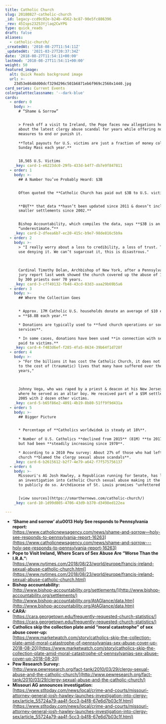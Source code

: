 ```yaml
---
title: Catholic Church
slug: 20180827-catholic-church
_id: legacy-ccd9c02e-b24b-4562-bc87-90e5fc886396
_rev: 45Isps23253Yjlaq2CwYPG
type: quick_reads
draft: false
aliases:
  - catholic-church/
_createdAt: '2018-08-27T11:54:11Z'
_updatedAt: '2021-03-27T20:37:34Z'
date: '2018-08-27T11:54:11+00:00'
lastmod: '2018-08-27T11:54:11+00:00'
weight: 50
featured_image:
  alt: Quick Reads background image
  url: >-
    23d53e8648d00dcf329d296c501b6871eb6f969c2560x1440.jpg
card_series: Current Events
colorpaletteclassname: '--dark-blue'
cards:
  - order: 0
    body: >-
      # “Shame & Sorrow”


      > Fresh off a visit to Ireland, the Pope faces new allegations he knew
      about the latest clergy abuse scandal for years while offering no concrete
      measures to end or punish it.  
        
      **Total payouts for U.S. victims are just a fraction of money collected at
      Sunday Mass each year.**


      18,565 U.S. Victims
    _key: card-1-e6223dc0-29fb-433d-b4f7-db7e9f847811
  - order: 1
    body: >-
      ## A Number You’ve Probably Heard: $3B


      Often quoted the **Catholic Church has paid out $3B to U.S. victims.**


      **BUT** that data **hasn’t been updated since 2011 & doesn’t include
      smaller settlements since 2002.**


      Bishop Accountability, which compiles the data, says **$3B is an
      “underestimate.”**
    _key: card-2-dfeea6b7-ec20-415c-b9e7-98de816c5b9a
  - order: 2
    body: >-
      > "I really worry about a loss to credibility, a loss of trust. There’s no
      use denying it. We can’t sugarcoat it, this is disastrous."  
        
        
        
      Cardinal Timothy Dolan, Archbishop of New York, after a Pennsylvania grand
      jury report last week showed the church covered up the abuse of 1K+ minors
      by 300 priests over 70 years.
    _key: card-3-cff49132-fb48-43cd-83d3-aaa29b69b5a6
  - order: 3
    body: >-
      ## Where the Collection Goes


      * Approx. 17M Catholic U.S. households donate an average of $10 each week
      = **$8.8B each year.**

      * Donations are typically used to **fund church operations or social
      services**.

      * In some cases, donations have been used **in connection with settlements
      paid to victims.**
    _key: card-4-f483d6ef-f285-4fa5-8634-39b64f1d728f
  - order: 4
    body: >-
      > "For the billions it has cost the Catholic Church, it does not compare
      to the cost of (traumatic) lives that many have suffered over the
      years,"  
        
        
        
      Johnny Vega, who was raped by a priest & deacon at his New Jersey church
      where he served as an altar boy. He received part of a $5M settlement in
      2005 with 2 dozen other victims.
    _key: card-5-b65f86e2-4091-4b19-8b80-51ff9f9d431a
  - order: 5
    body: >-
      ## Bigger Picture


      * Percentage of **Catholics worldwideA is steady at 18%**.

      * Number of U.S. Catholics **declined from 2015** (81M) **to 2017** (74M),
      but had been **steadily increasing since 1970**.

      * According to a 2010 Pew survey: About 27% of those who had left the
      church **blamed the clergy sexual abuse scandals**.
    _key: card-6-b2615612-b2f7-4e79-a642-f7f575756137
  - order: 6
    body: >-
      Missouri's AG Josh Hawley, a Republican running for Senate, has launched
      an investigation into Catholic Church sexual abuse making it the 1st state
      to publicly do so. Archdiocese of St. Louis promises "unfettered access."


      [view sources](https://smarthernews.com/catholic-church/)
    _key: card-10-1d99d805-4706-43d9-b370-d3498ed122ea

---
```

* **‘Shame and sorrow’ a\u0013 Holy See responds to Pennsylvania report:**  
[https://www.catholicnewsagency.com/news/shame-and-sorrow—holy-see-responds-to-pennsylvania-report-16263](https://www.catholicnewsagency.com/news/shame-and-sorrow---holy-see-responds-to-pennsylvania-report-16263)
* **Pope to Visit Ireland, Where Scars of Sex Abuse Are “Worse Than the I.R.A.”:**  
[https://www.nytimes.com/2018/08/23/world/europe/francis-ireland-sexual-abuse-catholic-church.html](https://www.nytimes.com/2018/08/23/world/europe/francis-ireland-sexual-abuse-catholic-church.html)
* **Bishop accountability:**  
[http://www.bishop-accountability.org/settlements/](http://www.bishop-accountability.org/settlements/)  
[http://www.bishop-accountability.org/AtAGlance/data.htm](http://www.bishop-accountability.org/AtAGlance/data.htm)
* **CARA:**  
[https://cara.georgetown.edu/frequently-requested-church-statistics/](https://cara.georgetown.edu/frequently-requested-church-statistics/)
* **Catholics skip the collection plate amid “moral catastrophe” of sex abuse cover-up:**  
[https://www.marketwatch.com/story/catholics-skip-the-collection-plate-amid-moral-catastrophe-of-pennsylvanias-sex-abuse-cover-up-2018-08-20](https://www.marketwatch.com/story/catholics-skip-the-collection-plate-amid-moral-catastrophe-of-pennsylvanias-sex-abuse-cover-up-2018-08-20)
* **Pew Research Survey:**  
[http://www.pewresearch.org/fact-tank/2010/03/29/clergy-sexual-abuse-and-the-catholic-church/](http://www.pewresearch.org/fact-tank/2010/03/29/clergy-sexual-abuse-and-the-catholic-church/)
* **Missouri AG announces investigation:**  
[https://www.stltoday.com/news/local/crime-and-courts/missouri-attorney-general-josh-hawley-launches-investigation-into-clergy-sex/article_55724a79-aa4f-5cc3-b4f8-67e6d7b03c1f.html](https://www.stltoday.com/news/local/crime-and-courts/missouri-attorney-general-josh-hawley-launches-investigation-into-clergy-sex/article_55724a79-aa4f-5cc3-b4f8-67e6d7b03c1f.html)